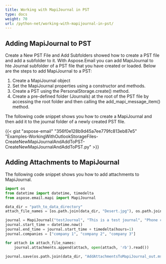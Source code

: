 ```yaml
---
title: Working with MapiJournal in PST
type: docs
weight: 70
url: /python-net/working-with-mapijournal-in-pst/
---
```



## **Adding MapiJournal to PST**
Create a New PST File and Add Subfolders showed how to create a PST file and add a subfolder to it. With Aspose.Email you can add MapiJournal to hte Journal subfolder of a PST file that you have created or loaded. Below are the steps to add MapiJournal to a PST:

1. Create a MapiJournal object
1. Set the MapiJournal properties using a constructor and methods.
1. Create a PST using the PersonalStorage.create() method.
1. Create a pre-defined folder (Journals) at the root of the PST file by accessing the root folder and then calling the add_mapi_message_item() method.

The following code snippet shows you how to create a MapiJournal and then add it to the journal folder of a newly created PST file.



{{< gist "aspose-email" "356f0e128b9d45a7ee779fc813eb87e5" "Examples-WorkingWithOutlookStorageFiles-CreateNewMapiJournalAndAddToPST-CreateNewMapiJournalAndAddToPST.py" >}}
## **Adding Attachments to MapiJournal**
The following code snippet shows you how to add attachments to MapiJournal.

```py
import os
from datetime import datetime, timedelta
from aspose.email.mapi import MapiJournal

data_dir = "path_to_data_directory"
attach_file_names = [os.path.join(data_dir, "Desert.jpg"), os.path.join(data_dir, "download.png")]

journal = MapiJournal("testJournal", "This is a test journal", "Phone call", "Phone call")
journal.start_time = datetime.now()
journal.end_time = journal.start_time + timedelta(hours=1)
journal.companies = ["company 1", "company 2", "company 3"]

for attach in attach_file_names:
    journal.attachments.append(attach, open(attach, 'rb').read())

journal.save(os.path.join(data_dir, "AddAttachmentsToMapiJournal_out.msg"))
```
